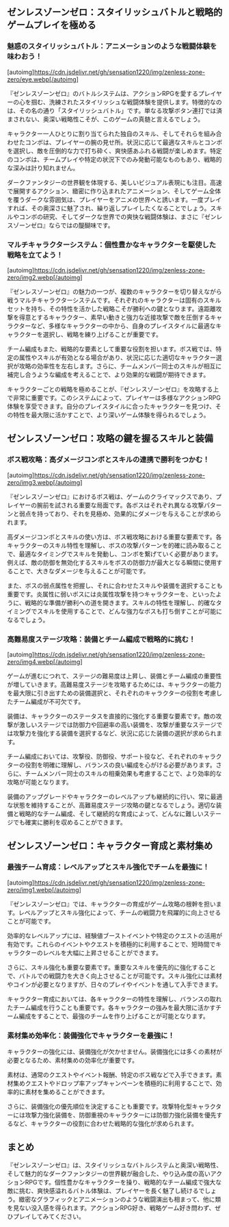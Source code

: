 ## ゼンレスゾーンゼロ：スタイリッシュバトルと戦略的ゲームプレイを極める

### 魅惑のスタイリッシュバトル：アニメーションのような戦闘体験を味わおう！
[autoimg]https://cdn.jsdelivr.net/gh/sensation1220/img/zenless-zone-zero/eye.webp[/autoimg]


『ゼンレスゾーンゼロ』のバトルシステムは、アクションRPGを愛するプレイヤーの心を掴む、洗練されたスタイリッシュな戦闘体験を提供します。特徴的なのは、その名の通り「スタイリッシュバトル」です。単なる攻撃ボタン連打では済まされない、奥深い戦略性こそが、このゲームの真髄と言えるでしょう。

キャラクター一人ひとりに割り当てられた独自のスキル、そしてそれらを組み合わせたコンボは、プレイヤーの腕の見せ所。状況に応じて最適なスキルとコンボを選択し、敵を圧倒的な力で打ち砕く、爽快感あふれる戦闘が楽しめます。特定のコンボは、チームプレイや特定の状況下でのみ発動可能なものもあり、戦略的な深みは計り知れません。

ダークファンタジーの世界観を体現する、美しいビジュアル表現にも注目。高速で展開するアクション、緻密に作り込まれたアニメーション、そしてゲーム全体を覆うダークな雰囲気は、プレイヤーをアニメの世界へと誘います。一度プレイすれば、その奥深さに魅了され、繰り返しプレイしたくなることでしょう。スキルやコンボの研究、そしてダークな世界での爽快な戦闘体験は、まさに『ゼンレスゾーンゼロ』ならではの醍醐味です。


### マルチキャラクターシステム：個性豊かなキャラクターを駆使した戦略を立てよう！
[autoimg]https://cdn.jsdelivr.net/gh/sensation1220/img/zenless-zone-zero/img2.webp[/autoimg]


『ゼンレスゾーンゼロ』の魅力の一つが、複数のキャラクターを切り替えながら戦うマルチキャラクターシステムです。それぞれのキャラクターは固有のスキルセットを持ち、その特性を活かした戦略こそが勝利への鍵となります。遠距離攻撃を得意とするキャラクター、素早い動きと強力な近接攻撃で敵を圧倒するキャラクターなど、多様なキャラクターの中から、自身のプレイスタイルに最適なキャラクターを選択し、戦略を練り上げることが重要です。

チーム編成もまた、戦略的な要素として重要な役割を担います。ボス戦では、特定の属性やスキルが有効となる場合があり、状況に応じた適切なキャラクター選択が攻略の効率性を左右します。さらに、チームメンバー同士のスキルが相互に補完し合うような編成を考えることで、より効果的な戦闘が期待できます。

キャラクターごとの戦略を極めることが、『ゼンレスゾーンゼロ』を攻略する上で非常に重要です。このシステムによって、プレイヤーは多様なアクションRPG体験を享受できます。自分のプレイスタイルに合ったキャラクターを見つけ、その特性を最大限に活かすことで、より深いゲーム体験を得られるでしょう。


## ゼンレスゾーンゼロ：攻略の鍵を握るスキルと装備

### ボス戦攻略：高ダメージコンボとスキルの連携で勝利をつかむ！
[autoimg]https://cdn.jsdelivr.net/gh/sensation1220/img/zenless-zone-zero/img3.webp[/autoimg]


『ゼンレスゾーンゼロ』におけるボス戦は、ゲームのクライマックスであり、プレイヤーの腕前を試される重要な局面です。各ボスはそれぞれ異なる攻撃パターンと弱点を持っており、それを見極め、効果的にダメージを与えることが求められます。

高ダメージコンボとスキルの使い方は、ボス戦攻略における重要な要素です。各キャラクターのスキル特性を理解し、ボスの攻撃パターンを的確に読み取ることで、最適なタイミングでスキルを発動し、コンボを繋げていく必要があります。例えば、敵の防御を無効化するスキルをボスの防御力が最大となる瞬間に使用することで、大きなダメージを与えることが可能です。

また、ボスの弱点属性を把握し、それに合わせたスキルや装備を選択することも重要です。炎属性に弱いボスには炎属性攻撃を持つキャラクターを、といったように、戦略的な準備が勝利への道を開きます。スキルの特性を理解し、的確なタイミングでスキルを使用することで、どんな強力なボスも打ち倒すことが可能になるでしょう。


### 高難易度ステージ攻略：装備とチーム編成で戦略的に挑む！
[autoimg]https://cdn.jsdelivr.net/gh/sensation1220/img/zenless-zone-zero/img4.webp[/autoimg]


ゲームが進むにつれて、ステージの難易度は上昇し、装備とチーム編成の重要性が増していきます。高難易度ステージを攻略するためには、キャラクターの能力を最大限に引き出すための装備選択と、それぞれのキャラクターの役割を考慮したチーム編成が不可欠です。

装備は、キャラクターのステータスを直接的に強化する重要な要素です。敵の攻撃が激しいステージでは防御力や回避率の高い装備を、攻撃が重要なステージでは攻撃力を強化する装備を選択するなど、状況に応じた装備の選択が求められます。

チーム編成においては、攻撃役、防御役、サポート役など、それぞれのキャラクターの役割を明確に理解し、バランスの良い編成を心がける必要があります。さらに、チームメンバー同士のスキルの相乗効果も考慮することで、より効率的な攻略が可能となります。

装備のアップグレードやキャラクターのレベルアップも継続的に行い、常に最適な状態を維持することが、高難易度ステージ攻略の鍵となるでしょう。適切な装備と戦略的なチーム編成、そして継続的な育成によって、どんなに難しいステージでも確実に勝利を収めることができます。


## ゼンレスゾーンゼロ：キャラクター育成と素材集め

### 最強チーム育成：レベルアップとスキル強化でチームを最強に！
[autoimg]https://cdn.jsdelivr.net/gh/sensation1220/img/zenless-zone-zero/img1.webp[/autoimg]


『ゼンレスゾーンゼロ』では、キャラクターの育成がゲーム攻略の根幹を担います。レベルアップとスキル強化によって、チームの戦闘力を飛躍的に向上させることが可能です。

効率的なレベルアップには、経験値ブーストイベントや特定のクエストの活用が有効です。これらのイベントやクエストを積極的に利用することで、短時間でキャラクターのレベルを大幅に上昇させることができます。

さらに、スキル強化も重要な要素です。重要なスキルを優先的に強化することで、バトルでの戦闘力を大きく向上させることが可能です。スキル強化には素材やコインが必要となりますが、日々のプレイやイベントを通して入手できます。

キャラクター育成においては、各キャラクターの特性を理解し、バランスの取れたチーム編成を行うことも重要です。各キャラクターの強みを最大限に活かすチーム編成をすることで、最強のチームを作り上げることが可能となります。


### 素材集め効率化：装備強化でキャラクターを最強に！

キャラクターの強化には、装備強化が欠かせません。装備強化には多くの素材が必要となるため、素材集めの効率化が重要です。

素材は、通常のクエストやイベント報酬、特定のボス戦などで入手できます。素材集めクエストやドロップ率アップキャンペーンを積極的に利用することで、効率的に素材を集めることができます。

さらに、装備強化の優先順位を決定することも重要です。攻撃特化型キャラクターには攻撃力強化装備を、防御重視のキャラクターには防御力強化装備を優先するなど、キャラクターの役割に合わせた戦略的な強化が求められます。


## まとめ

『ゼンレスゾーンゼロ』は、スタイリッシュなバトルシステムと奥深い戦略性、そして魅力的なダークファンタジーの世界観が融合した、やり込み度の高いアクションRPGです。個性豊かなキャラクターを操り、戦略的なチーム編成で強大な敵に挑む、爽快感溢れるバトル体験は、プレイヤーを長く魅了し続けるでしょう。緻密なグラフィックとアニメーションのような戦闘演出も相まって、他に類を見ない没入感を得られます。アクションRPG好き、戦略ゲーム好き問わず、ぜひプレイしてみてください。
